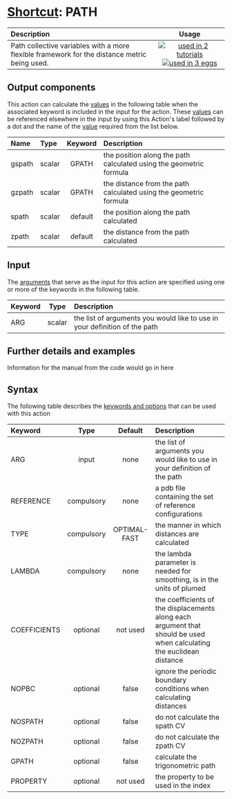 # [Shortcut](shortcuts.md): PATH

| Description    | Usage |
|:--------|:--------:|
| Path collective variables with a more flexible framework for the distance metric being used. | [![used in 2 tutorials](https://img.shields.io/badge/tutorials-2-green.svg)](https://www.plumed-tutorials.org/browse.html?search=PATH)[![used in 3 eggs](https://img.shields.io/badge/nest-3-green.svg)](https://www.plumed-nest.org/browse.html?search=PATH) | 

## Output components

This action can calculate the [values](pecifying_arguments.html) in the following table when the associated keyword is included in the input for the action. These [values](pecifying_arguments.html) can be referenced elsewhere in the input by using this Action's label followed by a dot and the name of the [value](pecifying_arguments.html) required from the list below.

| Name | Type | Keyword | Description |
|:-------|:-----|:----:|:-------|
| gspath | scalar | GPATH | the position along the path calculated using the geometric formula | 
| gzpath | scalar | GPATH | the distance from the path calculated using the geometric formula | 
| spath | scalar | default | the position along the path calculated | 
| zpath | scalar | default | the distance from the path calculated | 


## Input

The [arguments](specifying_arguments.html) that serve as the input for this action are specified using one or more of the keywords in the following table.

| Keyword |  Type | Description |
|:--------|:------:|:-----------|
| ARG | scalar | the list of arguments you would like to use in your definition of the path |


## Further details and examples 
Information for the manual from the code would go in here 
## Syntax 
The following table describes the [keywords and options](parsing.md) that can be used with this action 

| Keyword | Type | Default | Description |
|:-------|:----:|:-------:|:-----------|
| ARG | input | none | the list of arguments you would like to use in your definition of the path |
| REFERENCE | compulsory | none | a pdb file containing the set of reference configurations |
| TYPE | compulsory | OPTIMAL-FAST |  the manner in which distances are calculated |
| LAMBDA | compulsory | none | the lambda parameter is needed for smoothing, is in the units of plumed |
| COEFFICIENTS | optional | not used | the coefficients of the displacements along each argument that should be used when calculating the euclidean distance |
| NOPBC | optional | false |  ignore the periodic boundary conditions when calculating distances |
| NOSPATH | optional | false |  do not calculate the spath CV |
| NOZPATH | optional | false |  do not calculate the zpath CV |
| GPATH | optional | false |  calculate the trigonometric path |
| PROPERTY | optional | not used | the property to be used in the index |

